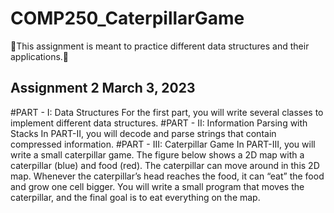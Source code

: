 # COMP250_CaterpillarGame
🐛This assignment is meant  to practice different data structures and their applications.🦋
## Assignment 2 March 3, 2023
#PART - I: Data Structures
For the first part, you will write several classes to implement different data structures.
#PART - II: Information Parsing with Stacks 
In PART-II, you will decode and parse strings that contain compressed information.
#PART - III: Caterpillar Game
In PART-III, you will write a small caterpillar game. The figure below shows a 2D map with a caterpillar (blue) and food (red). The caterpillar can move around in this 2D map. Whenever the
caterpillar’s head reaches the food, it can “eat” the food and grow one cell bigger. You will write a small program that moves the caterpillar, and the final goal is to eat everything on the map.
